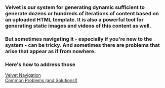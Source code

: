 
### Velvet is our system for generating dynamic sufficient to generate dozens or hundreds of iterations of content based on an uploaded HTML template. It is also a powerful tool for generating static images and videos of this content as well.

### But sometimes navigating it - especially if you're new to the system - can be tricky. And sometimes there are problems that arise that appear as if from nowhere. 

### Here's how to address those

[Velvet Navigation](./README_NAV.md/ "Velvet Navigation")<br>
[Common Problems (and Solutions!)](./README_COMMON_PROBLEMS.md "Common Problems (and Solutions!)")